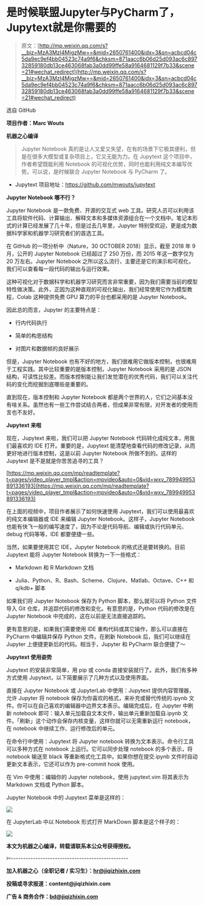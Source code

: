 # 是时候联盟Jupyter与PyCharm了，Jupytext就是你需要的

> 原文：[http://mp.weixin.qq.com/s?__biz=MzA3MzI4MjgzMw==&mid=2650761400&idx=3&sn=acbcd04c5da9ec9ef4bb04523c74a9f6&chksm=871aacc6b06d25d093ac6c89732859180db13ce463068fab3a0dd99ffe58a9164681129f7b33&scene=21#wechat_redirect](http://mp.weixin.qq.com/s?__biz=MzA3MzI4MjgzMw==&mid=2650761400&idx=3&sn=acbcd04c5da9ec9ef4bb04523c74a9f6&chksm=871aacc6b06d25d093ac6c89732859180db13ce463068fab3a0dd99ffe58a9164681129f7b33&scene=21#wechat_redirect)

选自 GitHub

**项目作者：Marc Wouts**

**机器之心编译**

> Jupyter Notebook 真的是让人又爱又失望，在有的场景下它极其便利，但是在很多大模型或复杂项目上，它又无能为力。在 Jupytext 这个项目中，作者希望既能利用 Notebook 的可视化优势，同时也能利用纯文本编写优势。可以说，是时候联合 Jupyter Notebook 与 PyCharm 了。

*   Jupytext 项目地址：https://github.com/mwouts/jupytext

**Jupyter Notebook 哪不行？**

Jupyter Notebook 是一款免费、开源的交互式 web 工具。研究人员可以利用该工具将软件代码、计算输出、解释文本和多媒体资源组合在一个文档中。笔记本形式的计算已经发展了几十年，但是过去几年里，Jupyter 特别受欢迎，更是成为数据科学家和机器学习研究者们的首选工具。

在 GitHub 的一项分析中（Nature，30 OCTOBER 2018）显示，截至 2018 年 9 月，公开的 Jupyter Notebook 已经超过了 250 万份，而 2015 年这一数字仅为 20 万左右。Jupyter Notebook 之所以这么流行，主要还是它的演示和可视化，我们可以查看每一段代码的输出与运行效果。

这种可视化对于数据科学和机器学习研究而言非常重要，因为我们需要当前的模型特性做决策。此外，正因为这种直观的可视化输出，我们经常使用它作为模型教程，Colab 这种提供免费 GPU 算力的平台也都采用的是 Jupyter Notebook。

因此总的而言，Jupyter 的主要特点是：

*   行内代码执行

*   简单的构思结构

*   对图片和数据帧的良好展示

但是，Jupyter Notebook 也有不好的地方，我们很难用它做版本控制，也很难用于工程实践。其中比较重要的是版本控制，Jupyter Notebook 采用的是 JSON 结构，可读性比较差。而版本控制能让我们发觉潜在的优秀代码，我们可以关注代码的变化而挖掘到底哪些是重要的。

直到现在，版本控制和 Jupyter Notebook 都是两个世界的人，它们之间基本没有啥关系。虽然也有一些工作尝试结合两者，但成果非常有限，对开发者的使用而言也不友好。

**Jupytext 来啦**

现在，Jupytext 来啦，我们可以把 Jupyter Notebook 代码转化成纯文本，用我们最喜欢的 IDE 打开。重要的是，Jupytext 能清楚地查看代码的修改记录，从而更好地进行版本控制，这是以前 Jupyter Notebook 所做不到的。这样的 Jupytext 是不是就是你苦苦追寻的工具？

[https://mp.weixin.qq.com/mp/readtemplate?t=pages/video_player_tmpl&action=mpvideo&auto=0&vid=wxv_789949953891336193](https://mp.weixin.qq.com/mp/readtemplate?t=pages/video_player_tmpl&action=mpvideo&auto=0&vid=wxv_789949953891336193)

在上面的视频中，项目作者展示了如何快速使用 Jupytext，我们可以使用最喜欢的纯文本编辑器或 IDE 来编辑 Jupyter Notebook。这样子，Jupyter Notebook 也能有快飞一般的编写速度了，因为不论是代码导航、编辑或执行代码单元、debug 代码等等，IDE 都要便捷一些。

当然，如果要使用其它 IDE，Jupyter Notebook 的格式还是要转换的。目前 Jupytext 能将 Jupyter Notebook 转换为一下一些格式：

*   Markdown 和 R Markdown 文档

*   Julia、Python、R、Bash、Scheme、Clojure、Matlab、Octave、C++ 和 q/kdb+ 脚本

如果我们将 Jupyter Notebook 保存为 Python 脚本，那么就可以将 Python 文件导入 Git 仓库，并追踪代码的修改和变化。有意思的是，Python 代码的修改是在 Jupyter Notebook 中完成的，这在以前是无法直接追踪的。

更有意思的是，如果我们需要使用 IDE 重构代码或其它操作，那么可以直接在 PyCharm 中编辑并保存 Python 文件。在刷新 Notebook 后，我们可以继续在 Jupyter 上便捷更新后的代码。相当于，Jupyter 和 PyCharm 联合便捷了～

**Jupytext 使用姿势**

Jupytext 的安装非常简单，用 pip 或 conda 直接安装就行了。此外，我们有多种方式使用 Jupytext，以下简要展示了几种方式以及使用界面。

直接在 Jupyter Notebook 或 JupyterLab 中使用：Jupytext 提供内容管理器，允许 Jupyter 将 notebook 保存为你喜欢的格式，来补充或替代传统的.ipynb 文件。你可以在自己喜欢的编辑器中边界文本表示。编辑完成后，在 Jupyter 中刷新 notebook 即可：输入单元加载自文本文件，输出单元重新加载自.ipynb 文件。「刷新」这个动作会保存内核变量，这样你就可以无需重新运行 notebook，在 notebook 中继续工作、运行修改后的单元。

在命令行中使用：Jupytext 将 Jupyter notebook 转换为文本表示。命令行工具可以多种方式在 notebook 上运行。它可以同步处理 notebook 的多个表示，将 notebook 输送至 black 等重新格式化工具中。如果你想在提交.ipynb 文件时自动更新文本表示，它还可以作为 pre-commit hook 使用。

在 Vim 中使用：编辑你的 Jupyter notebook，使用 jupytext.vim 将其表示为 Markdown 文档或 Python 脚本。

Jupyter Notebook 中的 Jupytext 菜单是这样的：

![](../Images/c6e1840d949ac9199dc34b65e763932b.jpg)

在 JupyterLab 中以 Notebook 形式打开 MarkDown 脚本是这个样子的：

![](../Images/050b37248864c3521153f99db9fef54e.jpg)

****本文为机器之心编译，**转载请联系本公众号获得授权****。**

✄------------------------------------------------

**加入机器之心（全职记者 / 实习生）：hr@jiqizhixin.com**

**投稿或寻求报道：**content**@jiqizhixin.com**

**广告 & 商务合作：bd@jiqizhixin.com**